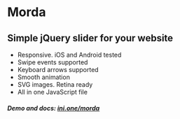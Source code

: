 # Morda
## Simple jQuery slider for your website
* Responsive. iOS and Android tested
* Swipe events supported
* Keyboard arrows supported
* Smooth animation
* SVG images. Retina ready
* All in one JavaScript file

##### Demo and docs: [ini.one/morda](http://ini.one/morda/)
